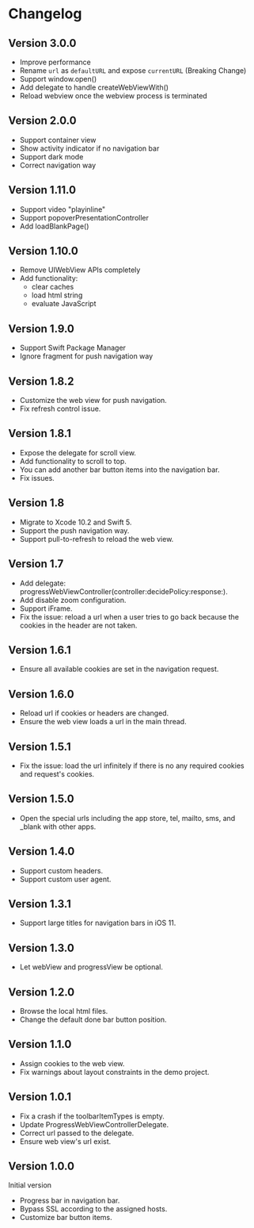 # Changelog

## Version 3.0.0

- Improve performance
- Rename `url` as `defaultURL` and expose `currentURL` (Breaking Change)
- Support window.open()
- Add delegate to handle createWebViewWith()
- Reload webview once the webview process is terminated

## Version 2.0.0

- Support container view
- Show activity indicator if no navigation bar
- Support dark mode
- Correct navigation way

## Version 1.11.0

- Support video "playinline"
- Support popoverPresentationController
- Add loadBlankPage()

## Version 1.10.0

- Remove UIWebView APIs completely
- Add functionality:
  - clear caches
  - load html string
  - evaluate JavaScript

## Version 1.9.0

- Support Swift Package Manager
- Ignore fragment for push navigation way

## Version 1.8.2

- Customize the web view for push navigation.
- Fix refresh control issue.

## Version 1.8.1

- Expose the delegate for scroll view.
- Add functionality to scroll to top.
- You can add another bar button items into the navigation bar.
- Fix issues.

## Version 1.8

- Migrate to Xcode 10.2 and Swift 5.
- Support the push navigation way.
- Support pull-to-refresh to reload the web view.

## Version 1.7

- Add delegate: progressWebViewController(controller:decidePolicy:response:).
- Add disable zoom configuration.
- Support iFrame.
- Fix the issue: reload a url when a user tries to go back because the cookies in the header are not taken.

## Version 1.6.1

- Ensure all available cookies are set in the navigation request.

## Version 1.6.0

- Reload url if cookies or headers are changed.
- Ensure the web view loads a url in the main thread.

## Version 1.5.1

- Fix the issue: load the url infinitely if there is no any required cookies and request's cookies.

## Version 1.5.0

- Open the special urls including the app store, tel, mailto, sms, and \_blank with other apps.

## Version 1.4.0

- Support custom headers.
- Support custom user agent.

## Version 1.3.1

- Support large titles for navigation bars in iOS 11.

## Version 1.3.0

- Let webView and progressView be optional.

## Version 1.2.0

- Browse the local html files.
- Change the default done bar button position.

## Version 1.1.0

- Assign cookies to the web view.
- Fix warnings about layout constraints in the demo project.

## Version 1.0.1

- Fix a crash if the toolbarItemTypes is empty.
- Update ProgressWebViewControllerDelegate.
- Correct url passed to the delegate.
- Ensure web view's url exist.

## Version 1.0.0

Initial version

- Progress bar in navigation bar.
- Bypass SSL according to the assigned hosts.
- Customize bar button items.
